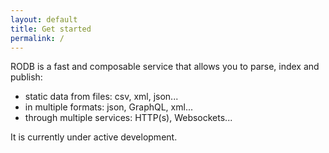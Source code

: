 ```yaml
---
layout: default
title: Get started
permalink: /
---
```


RODB is a fast and composable service that allows you to parse, index and publish:
- static data from files: csv, xml, json...
- in multiple formats: json, GraphQL, xml...
- through multiple services: HTTP(s), Websockets...

It is currently under active development.
